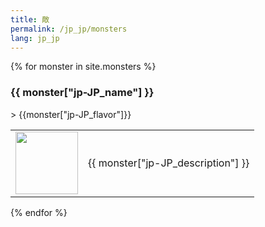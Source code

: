 ```yaml
---
title: 敵
permalink: /jp_jp/monsters
lang: jp_jp
---
```

{% for monster in site.monsters %}
<h3 id = '{{monster.tile_id}}'>{{ monster["jp-JP_name"] }}</h3>
> {{monster["jp-JP_flavor"]}}
<table>
    <tr>
        <td width = '100'>
            <img width = '100' height = '100' src = '{{site.baseurl}}{{ monster.image }}' />
        </td>
        <td>{{ monster["jp-JP_description"] }}</td>
    </tr>
</table>
{% endfor %}

